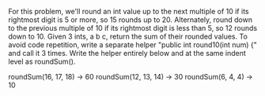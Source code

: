 For this problem, we'll round an int value up to the next multiple of 10 if its rightmost digit is 5 or more, so 15 rounds up to 20. Alternately, round down to the previous multiple of 10 if its rightmost digit is less than 5, so 12 rounds down to 10. Given 3 ints, a b c, return the sum of their rounded values. To avoid code repetition, write a separate helper "public int round10(int num) {" and call it 3 times. Write the helper entirely below and at the same indent level as roundSum().

roundSum(16, 17, 18) → 60
roundSum(12, 13, 14) → 30
roundSum(6, 4, 4) → 10